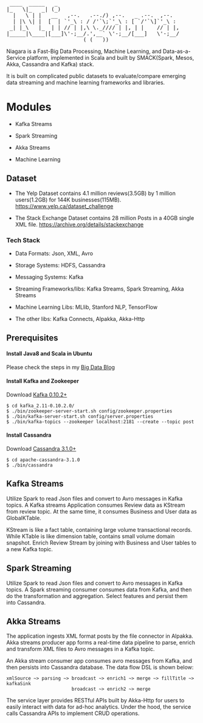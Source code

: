 <pre>
 ____  _____   _
|_   \|_   _| (_)
  |   \ | |   __   ,--.   .--./) ,--.   _ .--.  ,--.
  | |\ \| |  [  | `'_\ : / /'`\;`'_\ : [ `/'`\]`'_\ :
 _| |_\   |_  | | // | |,\ \._//// | |, | |    // | |,
|_____|\____|[___]\'-;__/.',__` \'-;__/[___]   \'-;__/
                        ( ( __))
</pre>

Niagara is a Fast-Big Data Processing, Machine Learning, and Data-as-a-Service platform, implemented in Scala and built
by SMACK(Spark, Mesos, Akka, Cassandra and Kafka) stack.

It is built on complicated public datasets to evaluate/compare emerging data streaming and machine learning frameworks and libraries.

# Modules

* Kafka Streams

* Spark Streaming

* Akka Streams

* Machine Learning


## Dataset

* The Yelp Dataset contains 4.1 million reviews(3.5GB) by 1 million users(1.2GB) for 144K businesses(115MB).
https://www.yelp.ca/dataset_challenge

* The Stack Exchange Dataset contains 28 million Posts in a 40GB single XML file.
https://archive.org/details/stackexchange

### Tech Stack

* Data Formats: Json, XML, Avro

* Storage Systems: HDFS, Cassandra

* Messaging Systems: Kafka

* Streaming Frameworks/libs: Kafka Streams, Spark Streaming, Akka Streams

* Machine Learning Libs: MLlib, Stanford NLP, TensorFlow

* The other libs: Kafka Connects, Alpakka, Akka-Http

## Prerequisites

#### Install Java8 and Scala in Ubuntu

Please check the steps in my [Big Data Blog](http://alvincjin.blogspot.ca/2017/01/install-java-and-scala-in-ubuntu.html)

#### Install Kafka and Zookeeper

Download [Kafka 0.10.2+](http://mirror.dsrg.utoronto.ca/apache/kafka/0.10.2.0/kafka_2.11-0.10.2.0.tgz)
```
$ cd kafka_2.11-0.10.2.0/
$ ./bin/zookeeper-server-start.sh config/zookeeper.properties
$ ./bin/kafka-server-start.sh config/server.properties
$ ./bin/kafka-topics --zookeeper localhost:2181 --create --topic post
```

#### Install Cassandra

Download [Cassandra 3.1.0+](http://apache.forsale.plus/cassandra/3.10/apache-cassandra-3.10-bin.tar.gz)
```
$ cd apache-cassandra-3.1.0
$ ./bin/cassandra
```
## Kafka Streams

Utilize Spark to read Json files and convert to Avro messages in Kafka topics.
A Kafka streams Application consumes Review data as KStream from review topic.
At the same time, it consumes Business and User data as GlobalKTable.

KStream is like a fact table, containing large volume transactional records.
While KTable is like dimension table, contains small volume domain snapshot.
Enrich Review Stream by joining with Business and User tables to a new Kafka topic.


## Spark Streaming

Utilize Spark to read Json files and convert to Avro messages in Kafka topics.
A Spark streaming consumer consumes data from Kafka, and then do the transformation and aggregation.
Select features and persist them into Cassandra.



## Akka Streams

The application ingests XML format posts by the file connector in Alpakka.
Akka streams producer app forms a real-time data pipeline to parse, enrich and transform XML files to Avro messages in a Kafka topic.

An Akka stream consumer app consumes avro messages from Kafka, and then persists into Cassandra database.
The data flow DSL is shown below:

```
xmlSource ~> parsing ~> broadcast ~> enrich1 ~> merge ~> fillTitle ~> kafkaSink
                        broadcast ~> enrich2 ~> merge
```

The service layer provides RESTful APIs built by Akka-Http for users to easily interact with data for ad-hoc analytics.
Under the hood, the service calls Cassandra APIs to implement CRUD operations.
